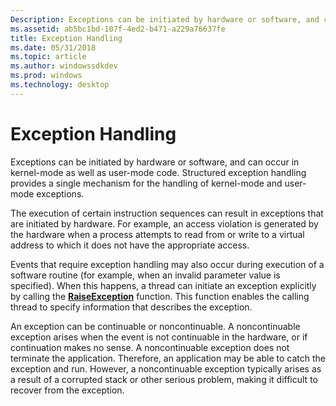 ```yaml
---
Description: Exceptions can be initiated by hardware or software, and can occur in kernel-mode as well as user-mode code. Structured exception handling provides a single mechanism for the handling of kernel-mode and user-mode exceptions.
ms.assetid: ab5bc1bd-107f-4ed2-b471-a229a76637fe
title: Exception Handling
ms.date: 05/31/2018
ms.topic: article
ms.author: windowssdkdev
ms.prod: windows
ms.technology: desktop
---
```


# Exception Handling

Exceptions can be initiated by hardware or software, and can occur in kernel-mode as well as user-mode code. Structured exception handling provides a single mechanism for the handling of kernel-mode and user-mode exceptions.

The execution of certain instruction sequences can result in exceptions that are initiated by hardware. For example, an access violation is generated by the hardware when a process attempts to read from or write to a virtual address to which it does not have the appropriate access.

Events that require exception handling may also occur during execution of a software routine (for example, when an invalid parameter value is specified). When this happens, a thread can initiate an exception explicitly by calling the [**RaiseException**](/windows/win32/WinBase/?branch=master) function. This function enables the calling thread to specify information that describes the exception.

An exception can be continuable or noncontinuable. A noncontinuable exception arises when the event is not continuable in the hardware, or if continuation makes no sense. A noncontinuable exception does not terminate the application. Therefore, an application may be able to catch the exception and run. However, a noncontinuable exception typically arises as a result of a corrupted stack or other serious problem, making it difficult to recover from the exception.

 

 



